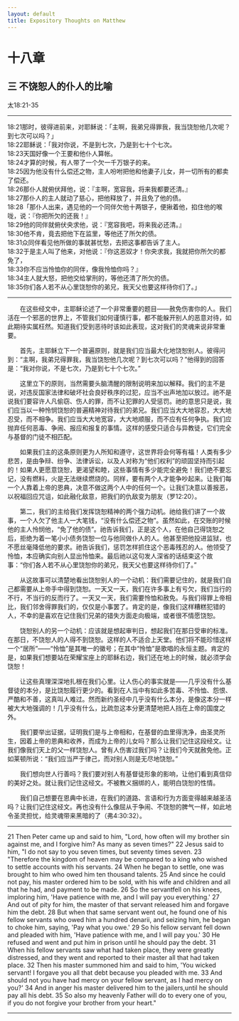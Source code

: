 ```yaml
---
layout: default
title: Expository Thoughts on Matthew
---
```


# 十八章 

## 三 不饶恕人的仆人的比喻

太18:21-35

***

18:21那时，彼得进前来，对耶稣说：「主啊，我弟兄得罪我，我当饶恕他几次呢？到七次可以吗？」<br>
18:22耶稣说：「我对你说，不是到七次，乃是到七十个七次。<br>
18:23天国好像一个王要和他仆人算帐。<br>
18:24才算的时候，有人带了一个欠一千万银子的来。<br>
18:25因为他没有什么偿还之物，主人吩咐把他和他妻子儿女，并一切所有的都卖了偿还。<br>
18:26那仆人就俯伏拜他，说：『主啊，宽容我，将来我都要还清。』<br>
18:27那仆人的主人就动了慈心，把他释放了，并且免了他的债。<br>
18:28「那仆人出来，遇见他的一个同伴欠他十两银子，便揪着他，掐住他的喉咙，说：『你把所欠的还我！』<br>
18:29他的同伴就俯伏央求他，说：『宽容我吧，将来我必还清。』<br>
18:30他不肯，竟去把他下在监里，等他还了所欠的债。<br>
18:31众同伴看见他所做的事就甚忧愁，去把这事都告诉了主人。<br>
18:32于是主人叫了他来，对他说：『你这恶奴才！你央求我，我就把你所欠的都免了，<br>
18:33你不应当怜恤你的同伴，像我怜恤你吗？』<br>
18:34主人就大怒，把他交给掌刑的，等他还清了所欠的债。<br>
18:35你们各人若不从心里饶恕你的弟兄，我天父也要这样待你们了。」<br>

***

&emsp;&emsp;在这些经文中，主耶稣论述了一个非常重要的题目——赦免伤害你的人。我们活在一个邪恶的世界上，不管我们如何谨慎行事，都不能躲开别人的恶意对待，如此期待实属枉然。知道我们受到恶待时该如此表现，这对我们的灵魂来说非常重要。

&emsp;&emsp;首先，主耶稣立下一个普遍原则，就是我们应当最大化地饶恕别人。彼得问到：“主啊，我弟兄得罪我，我当饶恕他几次呢？到七次可以吗？”他得到的回答是：“我对你说，不是七次，乃是到七十个七次。”

&emsp;&emsp;这里立下的原则，当然需要头脑清醒的限制说明来加以解释。我们的主不是说，对违反国家法律和破坏社会良好秩序的过犯，应当不出声地加以放过。祂不是说我们要容许人凡偷窃、伤人的罪，而不让犯罪的人受惩罚。祂的意思只是说，我们应当以一种怜悯饶恕的普遍精神对待我们的弟兄。我们应当大大地容忍，大大地忍受，而不相争。我们应当大大地宽容，大大地顺服，而不应有任何争执。我们应抛弃任何恶毒、争闹、报应和报复的事情。这样的感受只适合与异教徒，它们完全与基督的门徒不相匹配。

&emsp;&emsp;如果我们主的这条原则更为人所知和遵守，这世界将会何等有福！人类有多少悲苦，是由争辩、纷争、法律诉讼，以及人对称为“他们权利”的顽固坚持而引起的！如果人更愿意饶恕，更渴望和睦，这些事情有多少能完全避免！我们绝不要忘记，没有燃料，火是无法继续燃烧的。同样，要有两个人才能争吵起来。让我们每一个人靠着上帝的恩典，决意不做这两个人中的任何一个。让我们决意以善报恶，以祝福回应咒诅，如此融化敌意，把我们的仇敌变为朋友（罗12:20）。

&emsp;&emsp;第二，我们的主给我们发挥饶恕精神的两个强力动机。祂给我们讲了一个故事，一个人欠了他主人一大笔钱，“没有什么偿还之物”。虽然如此，在交账的时候他的主人怜悯他，“免了他的债”。祂告诉我们，正是这个人，在他自己得饶恕之后，拒绝为着一笔小小债务饶恕一位与他同做仆人的人。他甚至把他投进监狱，也不愿丝毫降低他的要求。祂告诉我们，惩罚怎样抓住这个恶毒残忍的人。他领受了怜恤，本应确实向别人显出怜恤来。最后祂以这句发人深省的话结束这个故事：“你们各人若不从心里饶恕你的弟兄，我天父也要这样待你们了。”

&emsp;&emsp;从这故事可以清楚地看出饶恕别人的一个动机：我们需要记住的，就是我们自己都需要从上帝手中得到饶恕。一天又一天，我们在许多事上有亏欠，我们当行的不行，不当行的反而行了。一天又一天，我们需要怜恤和赦免。与我们得罪上帝相比，我们邻舍得罪我们的，仅仅是小事罢了。肯定的是，像我们这样糟糕犯错的人，不幸的是喜欢在记住我们兄弟的错失方面走向极端，或者很不情愿饶恕。

&emsp;&emsp;饶恕别人的另一个动机：应该就是想起审判日，想起我们在那日受审的标准。在那日，不饶恕人的人得不到饶恕。这样的人不适合上天堂。他们将不能珍惜这样一个“居所”——“怜恤”是其唯一的徽号；在其中“怜恤”是歌唱的永恒主题。肯定的是，如果我们想要站在荣耀宝座上的耶稣右边，我们还在地上的时候，就必须学会饶恕！

&emsp;&emsp;让这些真理深深地扎根在我们心里。让人伤心的事实就是——几乎没有什么基督徒的本分，是比饶恕履行更少的。看到在人当中有如此多苦毒、不怜恤、怨恨、严酷和不善，这真叫人难过。然而新约圣经中几乎没有什么本分，是像这本分一样被大大地强调的！几乎没有什么，比疏忽这本分更清楚地把人挡在上帝的国度之外。

&emsp;&emsp;我们要举出证据，证明我们是与上帝相和，在基督的血里得洗净，由圣灵所生，因着上帝的恩典和收养，而成为上帝的儿女吗？那么让我们记住这段经文。让我们像我们天上的父一样饶恕人。曾有人伤害过我们吗？让我们今天就赦免他。正如莱顿所说：“我们应当严于律己，而对别人则是无尽地饶恕。”

&emsp;&emsp;我们想向世人行善吗？我们要对别人有基督徒形象的影响，让他们看到真信仰的美好之处。就让我们记住这经文。不被教义捆绑的人，能明白饶恕的性情。

&emsp;&emsp;我们自己想要在恩典中长进，在我们的道路、言语和行为方面变得越来越圣洁吗？让我们记住这经文。再也没有什么像屈从于争闹、不饶恕的脾气一样，如此地令圣灵担忧，给灵魂带来黑暗的了（弗4:30:32）。

***

21 Then Peter came up and said to him, "Lord, how often will my brother sin against me, and I forgive him? As many as seven times?" 22 Jesus said to him, "I do not say to you seven times, but seventy times seven. 23 "Therefore the kingdom of heaven may be compared to a king who wished to settle accounts with his servants. 24 When he began to settle, one was brought to him who owed him ten thousand talents. 25 And since he could not pay, his master ordered him to be sold, with his wife and children and all that he had, and payment to be made. 26 So the servantfell on his knees, imploring him, 'Have patience with me, and I will pay you everything.' 27 And out of pity for him, the master of that servant released him and forgave him the debt. 28 But when that same servant went out, he found one of his fellow servants who owed him a hundred denarii, and seizing him, he began to choke him, saying, 'Pay what you owe.' 29 So his fellow servant fell down and pleaded with him, 'Have patience with me, and I will pay you.' 30 He refused and went and put him in prison until he should pay the debt. 31 When his fellow servants saw what had taken place, they were greatly distressed, and they went and reported to their master all that had taken place. 32 Then his master summoned him and said to him, 'You wicked servant! I forgave you all that debt because you pleaded with me. 33 And should not you have had mercy on your fellow servant, as I had mercy on you?' 34 And in anger his master delivered him to the jailers,until he should pay all his debt. 35 So also my heavenly Father will do to every one of you, if you do not forgive your brother from your heart."

***
